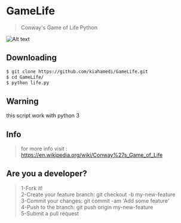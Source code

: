 # GameLife
> Conway's Game of Life Python

![Alt text](https://raw.githubusercontent.com/kiahamedi/GameLife/master/life.gif "Optional title")


## Downloading
```bash
$ git clone https://github.com/kiahamedi/GameLife.git
$ cd GameLife/
$ python life.py
```

## Warning
this script work with python 3


## Info
> for more info visit : https://en.wikipedia.org/wiki/Conway%27s_Game_of_Life


## Are you a developer?
> 1-Fork it!</br>
> 2-Create your feature branch: git checkout -b my-new-feature</br>
> 3-Commit your changes: git commit -am 'Add some feature'</br>
> 4-Push to the branch: git push origin my-new-feature</br>
> 5-Submit a pull request</br>

